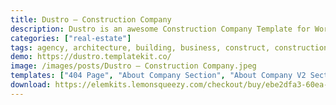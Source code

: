 ```yaml
---
title: Dustro – Construction Company
description: Dustro is an awesome Construction Company Template for WordPress. It is a clean, modern, and simple template – the best choice for creating a Construction website. This construction industry template is designed for Architecture, Engineering, Building services, Corporate construction, Private construction, Real Estate, Renovation, Painting services, and other construction-related services.
categories: ["real-estate"]
tags: agency, architecture, building, business, construct, construction, elementor, Elementor Pro, engineering, home, house, industrial, real estate, renovation, structure
demo: https://dustro.templatekit.co/
image: /images/posts/Dustro – Construction Company.jpeg
templates: ["404 Page", "About Company Section", "About Company V2 Section", "About Us Section", "About Us", "Appointment Banner Section", "Appointment Form Section", "Appointment Section", "Benefits Section", "Blog", "Bread Crumbs Section", "Careers Section", "Careers", "Coming Soon", "Company History", "Company Offices Section", "Company Story Section", "Contacts Banner Section", "Contacts V1 Section", "Contacts V2 Section", "Contacts", "Counters Section", "Facts Section", "Faqs Section", "Faqs", "Features Section", "Footer V2 Section", "Footer V3 Section", "Footer V4 Section", "Footer", "Gallery Section", "Get In Touch", "Global", "Header V2 Section", "Header V3 Section", "Header", "Hero V1 Section", "Hero V2 Section", "Hero V3 Section", "Hero V4 Section", "Home 1", "Home 2", "Home 3", "Home 4", "Our Skills Section", "Our Team Section", "Our Team", "Partners Section", "Pricing Tables Section", "Pricing Tables", "Project Filter Section", "Project Full Screen", "Project Grid Section", "Project List Section", "Projects Big Photo Section", "Projects Filter", "Projects Full Screen", "Projects Grid", "Projects List", "Projects Section", "Services Full Width", "Services Grid 3 Columns", "Services Grid 4 Columns", "Services Grid Section", "Services Section", "Services V1 Section", "Single Post", "Single Project", "Single Service", "Team Details", "Testimonials V1 Section", "Testimonials V2 Section", "Video Section"]
download: https://elemkits.lemonsqueezy.com/checkout/buy/ebe2dfa3-60ea-47a2-943d-4d6a1efdc8ff
---
```

